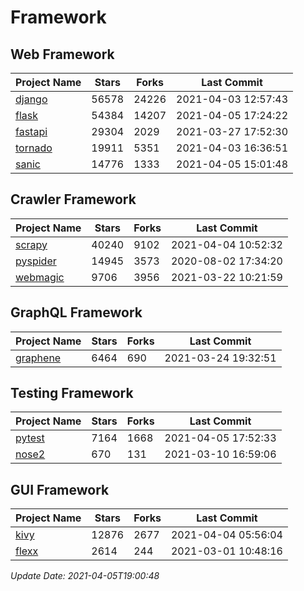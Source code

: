 # Framework

## Web Framework
| Project Name | Stars | Forks | Last Commit |
| ------------ | ----- | ----- | ----------- |
| [django](https://github.com/django/django) | 56578 | 24226 | 2021-04-03 12:57:43 |
| [flask](https://github.com/pallets/flask) | 54384 | 14207 | 2021-04-05 17:24:22 |
| [fastapi](https://github.com/tiangolo/fastapi) | 29304 | 2029 | 2021-03-27 17:52:30 |
| [tornado](https://github.com/tornadoweb/tornado) | 19911 | 5351 | 2021-04-03 16:36:51 |
| [sanic](https://github.com/sanic-org/sanic) | 14776 | 1333 | 2021-04-05 15:01:48 |

## Crawler Framework
| Project Name | Stars | Forks | Last Commit |
| ------------ | ----- | ----- | ----------- |
| [scrapy](https://github.com/scrapy/scrapy) | 40240 | 9102 | 2021-04-04 10:52:32 |
| [pyspider](https://github.com/binux/pyspider) | 14945 | 3573 | 2020-08-02 17:34:20 |
| [webmagic](https://github.com/code4craft/webmagic) | 9706 | 3956 | 2021-03-22 10:21:59 |

## GraphQL Framework
| Project Name | Stars | Forks | Last Commit |
| ------------ | ----- | ----- | ----------- |
| [graphene](https://github.com/graphql-python/graphene) | 6464 | 690 | 2021-03-24 19:32:51 |

## Testing Framework
| Project Name | Stars | Forks | Last Commit |
| ------------ | ----- | ----- | ----------- |
| [pytest](https://github.com/pytest-dev/pytest) | 7164 | 1668 | 2021-04-05 17:52:33 |
| [nose2](https://github.com/nose-devs/nose2) | 670 | 131 | 2021-03-10 16:59:06 |

## GUI Framework
| Project Name | Stars | Forks | Last Commit |
| ------------ | ----- | ----- | ----------- |
| [kivy](https://github.com/kivy/kivy) | 12876 | 2677 | 2021-04-04 05:56:04 |
| [flexx](https://github.com/flexxui/flexx) | 2614 | 244 | 2021-03-01 10:48:16 |

*Update Date: 2021-04-05T19:00:48*